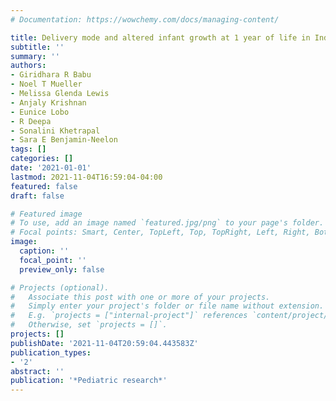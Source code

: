 ```yaml
---
# Documentation: https://wowchemy.com/docs/managing-content/

title: Delivery mode and altered infant growth at 1 year of life in India
subtitle: ''
summary: ''
authors:
- Giridhara R Babu
- Noel T Mueller
- Melissa Glenda Lewis
- Anjaly Krishnan
- Eunice Lobo
- R Deepa
- Sonalini Khetrapal
- Sara E Benjamin-Neelon
tags: []
categories: []
date: '2021-01-01'
lastmod: 2021-11-04T16:59:04-04:00
featured: false
draft: false

# Featured image
# To use, add an image named `featured.jpg/png` to your page's folder.
# Focal points: Smart, Center, TopLeft, Top, TopRight, Left, Right, BottomLeft, Bottom, BottomRight.
image:
  caption: ''
  focal_point: ''
  preview_only: false

# Projects (optional).
#   Associate this post with one or more of your projects.
#   Simply enter your project's folder or file name without extension.
#   E.g. `projects = ["internal-project"]` references `content/project/deep-learning/index.md`.
#   Otherwise, set `projects = []`.
projects: []
publishDate: '2021-11-04T20:59:04.443583Z'
publication_types:
- '2'
abstract: ''
publication: '*Pediatric research*'
---
```

